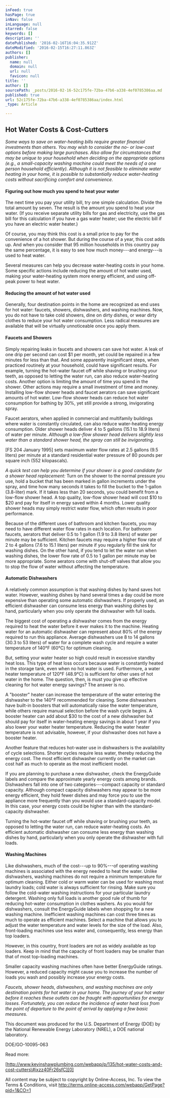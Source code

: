 ```yaml
---
inFeed: true
hasPage: true
inNav: false
inLanguage: null
starred: false
keywords: []
description: ''
datePublished: '2016-02-16T16:04:35.912Z'
dateModified: '2016-02-15T16:27:11.863Z'
authors: []
publisher:
  name: null
  domain: null
  url: null
  favicon: null
title: ''
author: []
sourcePath: _posts/2016-02-16-52c175fe-72ba-47b6-a338-4ef0785386aa.md
published: true
url: 52c175fe-72ba-47b6-a338-4ef0785386aa/index.html
_type: Article

---
```

## Hot Water Costs & Cost-Cutters

_Some ways to save on water-heating bills require greater financial investments than others. You may wish to consider the no- or low-cost options before making large purchases. Also allow for circumstances that may be unique to your household when deciding on the appropriate options (e.g., a small-capacity washing machine could meet the needs of a one person household efficiently). Although it is not feasible to eliminate water heating in your home, it is possible to substantially reduce water-heating costs without sacrificing comfort and convenience._

#### Figuring out how much you spend to heat your water

The next time you pay your utility bill, try one simple calculation. Divide the total amount by seven. The result is the amount you spend to heat your water. (If you receive separate utility bills for gas and electricity, use the gas bill for this calculation if you have a gas water heater; use the electric bill if you have an electric water heater.)

Of course, you may think this cost is a small price to pay for the convenience of a hot shower. But during the course of a year, this cost adds up. And when you consider that 95 million households in this country pay the same percentage, it is easy to see how much money---and energy---is used to heat water.

Several measures can help you decrease water-heating costs in your home. Some specific actions include reducing the amount of hot water used, making your water-heating system more energy efficient, and using off-peak power to heat water.

#### Reducing the amount of hot water used

Generally, four destination points in the home are recognized as end uses for hot water: faucets, showers, dishwashers, and washing machines. Now, you do not have to take cold showers, dine on dirty dishes, or wear dirty clothes to reduce your hot water consumption. Less radical measures are available that will be virtually unnoticeable once you apply them.

#### Faucets and Showers

Simply repairing leaks in faucets and showers can save hot water. A leak of one drip per second can cost $1 per month, yet could be repaired in a few minutes for less than that. And some apparently insignificant steps, when practiced routinely at your household, could have significant results. For example, turning the hot-water faucet off while shaving or brushing your teeth, as opposed to letting the water run, can also reduce water-heating costs. Another option is limiting the amount of time you spend in the shower. Other actions may require a small investment of time and money. Installing low-flow shower heads and faucet aerators can save significant amounts of hot water. Low-flow shower heads can reduce hot water consumption for bathing by 30%, yet still provide a strong, invigorating spray.

Faucet aerators, when applied in commercial and multifamily buildings where water is constantly circulated, can also reduce water-heating energy consumption. Older shower heads deliver 4 to 5 gallons (15.1 to 18.9 liters) of water per minute. _Although a low-flow shower head delivers slightly less water than a standard shower head, the spray can still be invigorating._

\[FS 204 January 1995\] sets maximum water flow rates at 2.5 gallons (9.5 liters) per minute at a standard residential water pressure of 80 pounds per square inch (552 kilopascals).

_A quick test can help you determine if your shower is a good candidate for a shower head replacement:_ Turn on the shower to the normal pressure you use, hold a bucket that has been marked in gallon increments under the spray, and time how many seconds it takes to fill the bucket to the 1-gallon (3.8-liter) mark. If it takes less than 20 seconds, you could benefit from a low-flow shower head. A top quality, low-flow shower head will cost $10 to $20 and pay for itself in energy saved within 4 months. Lower quality shower heads may simply restrict water flow, which often results in poor performance.

Because of the different uses of bathroom and kitchen faucets, you may need to have different water flow rates in each location. For bathroom faucets, aerators that deliver 0.5 to 1 gallon (1.9 to 3.8 liters) of water per minute may be sufficient. Kitchen faucets may require a higher flow rate of 2 to 4 gallons (7.6 to 15.1 liters) per minute if you regularly fill the sink for washing dishes. On the other hand, if you tend to let the water run when washing dishes, the lower flow rate of 0.5 to 1 gallon per minute may be more appropriate. Some aerators come with shut-off valves that allow you to stop the flow of water without affecting the temperature.

#### Automatic Dishwashers

A relatively common assumption is that washing dishes by hand saves hot water. However, washing dishes by hand several times a day could be more expensive than operating some automatic dishwashers. If properly used, an efficient dishwasher can consume less energy than washing dishes by hand, particularly when you only operate the dishwasher with full loads.

The biggest cost of operating a dishwasher comes from the energy required to heat the water before it ever makes it to the machine. Heating water for an automatic dishwasher can represent about 80% of the energy required to run this appliance. Average dishwashers use 8 to 14 gallons (30.3 to 53 liters) of water for a complete wash cycle and require a water temperature of 140°F (60°C) for optimum cleaning.

But, setting your water heater so high could result in excessive standby heat loss. This type of heat loss occurs because water is constantly heated in the storage tank, even when no hot water is used. Furthermore, a water heater temperature of 120°F (48.9°C) is sufficient for other uses of hot water in the home. The question, then, is must you give up effective cleaning for hot water energy savings? The answer is no.

A "booster" heater can increase the temperature of the water entering the dishwasher to the 140°F recommended for cleaning. Some dishwashers have built-in boosters that will automatically raise the water temperature, while others require manual selection before the wash cycle begins. A booster heater can add about $30 to the cost of a new dishwasher but should pay for itself in water-heating energy savings in about 1 year if you also lower your water heater temperature. Reducing the water heater temperature is not advisable, however, if your dishwasher does not have a booster heater.

Another feature that reduces hot-water use in dishwashers is the availability of cycle selections. Shorter cycles require less water, thereby reducing the energy cost. The most efficient dishwasher currently on the market can cost half as much to operate as the most inefficient model.

If you are planning to purchase a new dishwasher, check the EnergyGuide labels and compare the approximate yearly energy costs among brands. Dishwashers fall into one of two categories---compact capacity or standard capacity. Although compact capacity dishwashers may appear to be more energy efficient, they hold fewer dishes and may force you to use the appliance more frequently than you would use a standard-capacity model. In this case, your energy costs could be higher than with the standard-capacity dishwasher.

Turning the hot-water faucet off while shaving or brushing your teeth, as opposed to letting the water run, can reduce water-heating costs. An efficient automatic dishwasher can consume less energy than washing dishes by hand, particularly when you only operate the dishwasher with full loads.

#### Washing Machines

Like dishwashers, much of the cost---up to 90%---of operating washing machines is associated with the energy needed to heat the water. Unlike dishwashers, washing machines do not require a minimum temperature for optimum cleaning. Either cold or warm water can be used for washing most laundry loads; cold water is always sufficient for rinsing. Make sure you follow the cold-water washing instructions for your particular laundry detergent. Washing only full loads is another good rule of thumb for reducing hot-water consumption in clothes washers. As you would for dishwashers, consult the EnergyGuide labels when shopping for a new washing machine. Inefficient washing machines can cost three times as much to operate as efficient machines. Select a machine that allows you to adjust the water temperature and water levels for the size of the load. Also, front-loading machines use less water and, consequently, less energy than top loaders.

However, in this country, front loaders are not as widely available as top loaders. Keep in mind that the capacity of front loaders may be smaller than that of most top-loading machines.

Smaller capacity washing machines often have better EnergyGuide ratings. However, a reduced capacity might cause you to increase the number of loads you wash and possibly increase your energy costs.

_Faucets, shower heads, dishwashers, and washing machines are only destination points for hot water in your home. The journey of your hot water before it reaches these outlets can be fraught with opportunities for energy losses. Fortunately, you can reduce the incidence of water heat loss from the point of departure to the point of arrival by applying a few basic measures._

This document was produced for the U.S. Department of Energy (DOE) by the National Renewable Energy Laboratory (NREL), a DOE national laboratory. 

DOE/GO-10095-063

Read more: 

[http://www.kevinshawplumbing.com/webapp/p/135/hot-water-costs-and-cost-cutters\#ixzz40Fr26sfC][0]

All content may be subject to copyright by Online-Access, Inc. To view the Terms & Conditions, visit http://terms.online-access.com/webapp/GetPage?pid=1&CO=1 

[0]: http://www.kevinshawplumbing.com/webapp/p/135/hot-water-costs-and-cost-cutters#ixzz40Fr26sfC